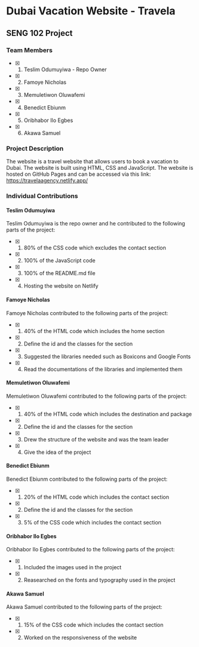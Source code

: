 # Dubai Vacation Website -  Travela

## SENG 102 Project

### Team Members

- [x] 1. Teslim Odumuyiwa - Repo Owner
- [x] 2. Famoye Nicholas
- [x] 3. Memuletiwon Oluwafemi
- [x] 4. Benedict Ebiunm
- [x] 5. Oribhabor Ilo Egbes
- [x] 6. Akawa Samuel

### Project Description

The website is a travel website that allows users to book a vacation to Dubai. The website is built using HTML, CSS and JavaScript. The website is hosted on GitHub Pages and can be accessed via this link: <https://travelaagency.netlify.app/>

### Individual Contributions

#### Teslim Odumuyiwa

Teslim Odumuyiwa is the repo owner and he contributed to the following parts of the project:

- [x] 1. 80% of the CSS code which excludes the contact section
- [x] 2. 100% of the JavaScript code
- [x] 3. 100% of the README.md file
- [x] 4. Hosting the website on Netlify

#### Famoye Nicholas

Famoye Nicholas contributed to the following parts of the project:

- [x] 1. 40% of the HTML code which includes the home section
- [x] 2. Define the id and the classes for the section
- [x] 3. Suggested the libraries needed such as Boxicons and Google Fonts
- [x] 4. Read the documentations of the libraries and implemented them

#### Memuletiwon Oluwafemi

Memuletiwon Oluwafemi contributed to the following parts of the project:

- [x] 1. 40% of the HTML code which includes the destination and package
- [x] 2. Define the id and the classes for the section
- [x] 3. Drew the structure of the website and was the team leader
- [x] 4. Give the idea of the project

#### Benedict Ebiunm

Benedict Ebiunm contributed to the following parts of the project:

- [x] 1. 20% of the HTML code which includes the contact section
- [x] 2. Define the id and the classes for the section
- [x] 3. 5% of the CSS code which includes the contact section

#### Oribhabor Ilo Egbes

Oribhabor Ilo Egbes contributed to the following parts of the project:

- [x] 1. Included the images used in the project
- [x] 2. Reasearched on the fonts and typography used in the project

#### Akawa Samuel

Akawa Samuel contributed to the following parts of the project:

- [x] 1. 15% of the CSS code which includes the contact section
- [x] 2. Worked on the responsiveness of the website
